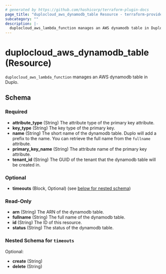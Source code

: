 ```yaml
---
# generated by https://github.com/hashicorp/terraform-plugin-docs
page_title: "duplocloud_aws_dynamodb_table Resource - terraform-provider-duplocloud"
subcategory: ""
description: |-
  duplocloud_aws_lambda_function manages an AWS dynamodb table in Duplo.
---
```


# duplocloud_aws_dynamodb_table (Resource)

`duplocloud_aws_lambda_function` manages an AWS dynamodb table in Duplo.



<!-- schema generated by tfplugindocs -->
## Schema

### Required

- **attribute_type** (String) The attribute type of the primary key attribute.
- **key_type** (String) The key type of the primary key.
- **name** (String) The short name of the dynamodb table.  Duplo will add a prefix to the name.  You can retrieve the full name from the `fullname` attribute.
- **primary_key_name** (String) The attribute name of the primary key attribute.
- **tenant_id** (String) The GUID of the tenant that the dynamodb table will be created in.

### Optional

- **timeouts** (Block, Optional) (see [below for nested schema](#nestedblock--timeouts))

### Read-Only

- **arn** (String) The ARN of the dynamodb table.
- **fullname** (String) The full name of the dynamodb table.
- **id** (String) The ID of this resource.
- **status** (String) The status of the dynamodb table.

<a id="nestedblock--timeouts"></a>
### Nested Schema for `timeouts`

Optional:

- **create** (String)
- **delete** (String)


